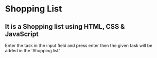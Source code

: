 # Shopping List
## It is a Shopping list using HTML, CSS &amp; JavaScript
Enter the task in the input field and press enter then the given task will be added in the 'Shopping list'
